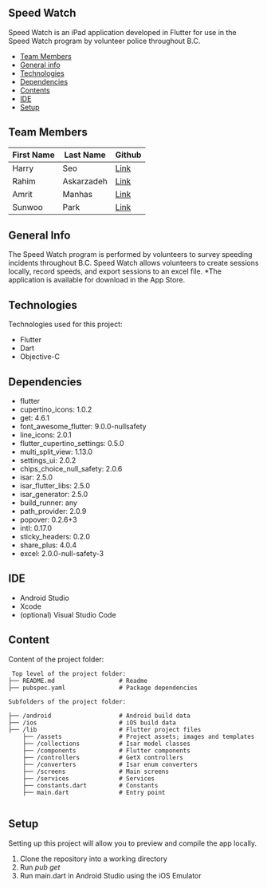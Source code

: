 ## Speed Watch

Speed Watch is an iPad application developed in Flutter for use in the Speed Watch program by volunteer police throughout B.C. 


* [Team Members](#team-members)
* [General info](#general-info)
* [Technologies](#technologies)
* [Dependencies](#dependencies)
* [Contents](#content)
* [IDE](#ide)
* [Setup](#setup)

## Team Members
First Name | Last Name | Github
--- | --- | ---
Harry | Seo | [Link](https://github.com/harryseo1992)
Rahim | Askarzadeh | [Link](https://github.com/RADeveloping)
Amrit | Manhas | [Link](https://github.com/apsm100)
Sunwoo | Park | [Link](https://github.com/swparkaust)

## General Info
The Speed Watch program is performed by volunteers to survey speeding incidents throughout B.C. Speed Watch allows volunteers to create sessions locally, record speeds, and export sessions to an excel file. *The application is available for download in the App Store. 

## Technologies
Technologies used for this project:
* Flutter
* Dart
* Objective-C

## Dependencies
* flutter
* cupertino_icons: 1.0.2
* get: 4.6.1
* font_awesome_flutter: 9.0.0-nullsafety
* line_icons: 2.0.1
* flutter_cupertino_settings: 0.5.0
* multi_split_view: 1.13.0
* settings_ui: 2.0.2
* chips_choice_null_safety: 2.0.6
* isar: 2.5.0
* isar_flutter_libs: 2.5.0
* isar_generator: 2.5.0
* build_runner: any
* path_provider: 2.0.9
* popover: 0.2.6+3
* intl: 0.17.0
* sticky_headers: 0.2.0
* share_plus: 4.0.4
* excel: 2.0.0-null-safety-3

## IDE
* Android Studio
* Xcode
* (optional) Visual Studio Code

## Content
Content of the project folder:
```
 Top level of the project folder:
├── README.md                  # Readme
├── pubspec.yaml               # Package dependencies

Subfolders of the project folder:

├── /android                   # Android build data
├── /ios                       # iOS build data
├── /lib                       # Flutter project files
    ├── /assets                # Project assets; images and templates
    ├── /collections           # Isar model classes
    ├── /components            # Flutter components
    ├── /controllers           # GetX controllers
    ├── /converters            # Isar enum converters
    ├── /screens               # Main screens
    ├── /services              # Services
    ├── constants.dart         # Constants
    ├── main.dart              # Entry point
    
```

## Setup
Setting up this project will allow you to preview and compile the app locally.
1. Clone the repository into a working directory
2. Run *pub get*
3. Run main.dart in Android Studio using the iOS Emulator

